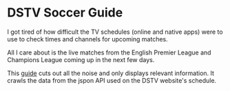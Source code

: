 # DSTV Soccer Guide

I got tired of how difficult the TV schedules (online and native apps) were to use to check times and channels for upcoming matches.

All I care about is the live matches from the English Premier League and Champions League coming up in the next few days.

This [guide](http://guide.definitearticle.co.za/) cuts out all the noise and only displays relevant information. It crawls the data from the jspon API used on the DSTV website's schedule.